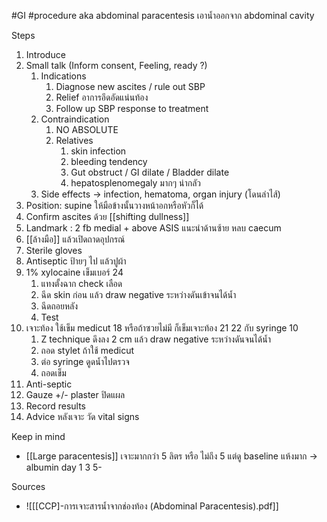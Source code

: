#GI #procedure
aka abdominal paracentesis เอาน้ำออกจาก abdominal cavity

Steps
1. Introduce
2. Small talk (Inform consent, Feeling, ready ?)
	1. Indications
		1. Diagnose new ascites / rule out SBP
		2. Relief อาการอึดอัดแน่นท้อง
		3. Follow up SBP response to  treatment
	2. Contraindication
		1. NO ABSOLUTE
		2. Relatives
			1. skin infection
			2. bleeding tendency
			3. Gut obstruct / GI dilate / Bladder dilate 
			4. hepatosplenomegaly มากๆ น่ากลัว
	3. Side effects → infection, hematoma, organ injury (โดนลำไส้)
3. Position: supine ให้มือข้างนั้นวางหน้าอกหรือหัวก็ได้
4. Confirm ascites ด้วย [[shifting dullness]]
5. Landmark : 2 fb medial + above ASIS แนะนำด้านซ้าย หลบ caecum
6. [[ล้างมือ]] แล้วเปิดถาดอุปกรณ์
8. Sterile gloves
9. Antiseptic ป้ายๆ ไป แล้วปูผ้า
10. 1% xylocaine เข็มเบอร์ 24
	1. แทงตั้งฉาก check เลือด
	3. ฉีด skin ก่อน แล้ว draw negative ระหว่างดันเข้าจนได้น้ำ
	4. ฉีดถอยหลัง
	5. Test
11. เจาะท้อง ใช้เข็ม medicut 18 หรือถ้าซวยไม่มี ก็เข็มเจาะท้อง 21 22 กับ syringe 10
	1. Z technique ดึงลง 2 cm แล้ว draw negative ระหว่างดันจนได้น้ำ
	2. ถอด stylet ถ้าใช้ medicut
	3. ต่อ syringe ดูดน้ำไปตรวจ
	4. ถอดเข็ม
12. Anti-septic
13. Gauze +/- plaster ปิดแผล
14. Record results
15. Advice หลังเจาะ วัด vital signs

Keep in mind
- [[Large paracentesis]] เจาะมากกว่า 5 ลิตร หรือ ไม่ถึง 5 แต่ดู baseline แห้งมาก → albumin day 1 3 5- 

Sources
- ![[[CCP]-การเจาะสารน้ำจากช่องท้อง (Abdominal Paracentesis).pdf]]
